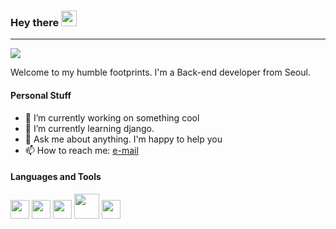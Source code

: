 ### Hey there <img src="https://media.giphy.com/media/hvRJCLFzcasrR4ia7z/giphy.gif" width="25px">

---

![](https://komarev.com/ghpvc/?username=chancellor-dev&style=flat-square)


Welcome to my humble footprints.
I'm a Back-end developer from Seoul.

#### Personal Stuff
- 🔭 I’m currently working on something cool
- 🌱 I’m currently learning django.
- 💬 Ask me about anything. I'm happy to help you
- 📫 How to reach me: <a href="mailto: chancellor.dev@gmail.com">e-mail</a>

#### Languages and Tools
<img src = 'https://github.com/chancellor-dev/chancellor-dev/tree/main/images/html.svg' width='30'/> <img src = 'https://github.com/chancellor-dev/chancellor-dev/tree/main/images/css.svg' width='30'/> <img src = 'https://github.com/chancellor-dev/chancellor-dev/tree/main/images/js.svg' width='30'/> <img src = 'https://github.com/chancellor-dev/chancellor-dev/tree/main/images/django.svg' height='40'/> <img src = 'https://github.com/chancellor-dev/chancellor-dev/tree/main/images/git.svg' width='30'/>
 


<!--
**chancellor-dev/chancellor-dev** is a ✨ _special_ ✨ repository because its `README.md` (this file) appears on your GitHub profile.

Here are some ideas to get you started:


- 👯 I’m looking to collaborate on ...
- 🤔 I’m looking for help with ...
- 😄 Pronouns: ...
- ⚡ Fun fact: ...
-->
